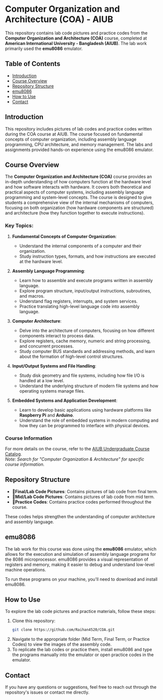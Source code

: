 # Computer Organization and Architecture (COA) - AIUB

This repository contains lab code pictures and practice codes from the **Computer Organization and Architecture (COA)** course, completed at **American International University - Bangladesh (AIUB)**. The lab work primarily used the **emu8086** emulator.

## Table of Contents
- [Introduction](#introduction)
- [Course Overview](#course-overview)
- [Repository Structure](#repository-structure)
- [emu8086](#emu8086)
- [How to Use](#how-to-use)
- [Contact](#contact)

## Introduction

This repository includes pictures of lab codes and practice codes written during the COA course at AIUB. The course focused on fundamental concepts of computer organization, including assembly language programming, CPU architecture, and memory management. The labs and assignments provided hands-on experience using the emu8086 emulator.

## Course Overview

The **Computer Organization and Architecture (COA)** course provides an in-depth understanding of how computers function at the hardware level and how software interacts with hardware. It covers both theoretical and practical aspects of computer systems, including assembly language programming and system-level concepts. The course is designed to give students a comprehensive view of the internal mechanisms of computers, focusing on both organization (how hardware components are structured) and architecture (how they function together to execute instructions).

### Key Topics:

1. **Fundamental Concepts of Computer Organization**:
   - Understand the internal components of a computer and their organization.
   - Study instruction types, formats, and how instructions are executed at the hardware level.

2. **Assembly Language Programming**:
   - Learn how to assemble and execute programs written in assembly language.
   - Explore program structure, input/output instructions, subroutines, and macros.
   - Understand flag registers, interrupts, and system services.
   - Practice translating high-level language code into assembly language.

3. **Computer Architecture**:
   - Delve into the architecture of computers, focusing on how different components interact to process data.
   - Explore registers, cache memory, numeric and string processing, and concurrent processes.
   - Study computer BUS standards and addressing methods, and learn about the formation of high-level control structures.

4. **Input/Output Systems and File Handling**:
   - Study disk geometry and file systems, including how file I/O is handled at a low level.
   - Understand the underlying structure of modern file systems and how operating systems manage files.

5. **Embedded Systems and Application Development**:
   - Learn to develop basic applications using hardware platforms like **Raspberry Pi** and **Arduino**.
   - Understand the role of embedded systems in modern computing and how they can be programmed to interface with physical devices.

### Course Information
For more details on the course, refer to the [AIUB Undergraduate Course Catalog](https://www.aiub.edu/faculties/fst/ug-course-catalog).  
*Note: Search for "Computer Organization & Architecture" for specific course information.*

## Repository Structure

- 📂**Final/Lab Code Pictures**: Contains pictures of lab code from final term.
- 📂**Mid/Lab Code Pictures**: Contains pictures of lab code from mid term.
- 📂**Practice Codes**: Contains practice codes performed throughout the course.

These codes helps strengthen the understanding of computer architecture and assembly language.

## emu8086

The lab work for this course was done using the **emu8086** emulator, which allows for the execution and simulation of assembly language programs for the 8086 microprocessor. emu8086 provides a visual representation of registers and memory, making it easier to debug and understand low-level machine operations.

To run these programs on your machine, you'll need to download and install emu8086.

## How to Use

To explore the lab code pictures and practice materials, follow these steps:

1. Clone this repository:
    ```bash
    git clone https://github.com/Raihan4520/COA.git
    ```
2. Navigate to the appropriate folder (Mid Term, Final Term, or Practice Codes) to view the images of the assembly code.
3. To replicate the lab codes or practice them, install emu8086 and type the programs manually into the emulator or open practice codes in the emulator.

## Contact

If you have any questions or suggestions, feel free to reach out through the repository's issues or contact me directly.
